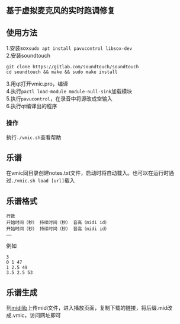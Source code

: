 ## 基于虚拟麦克风的实时跑调修复  
## 使用方法  
1.安装sox`sudo apt install pavucontrol libsox-dev`  
2.安装soundtouch  
```
git clone https://gitlab.com/soundtouch/soundtouch
cd soundtouch && make && sudo make install
```
3.用qt打开vmic.pro，编译  
4.执行`pactl load-module module-null-sink`加载模块  
5.执行`pavucontrol`，在录音中将源改成空输入  
6.执行qt编译出的程序
### 操作  
执行`./vmic.sh`查看帮助
## 乐谱  
在vmic同目录创建notes.txt文件，启动时将自动载入。也可以在运行时通过`./vmic.sh load [url]`载入  
## 乐谱格式
```
行数
开始时间（秒） 持续时间（秒） 音高（midi id）
开始时间（秒） 持续时间（秒） 音高（midi id）
……
```
例如  
```
3
0 1 47
1 2.5 49
3.5 2.5 53
```
## 乐谱生成  
到[midilib](https://midi.sinriv.com)上传midi文件，进入播放页面，复制下载的链接，将后缀.mid改成.vmic，访问网址即可  
